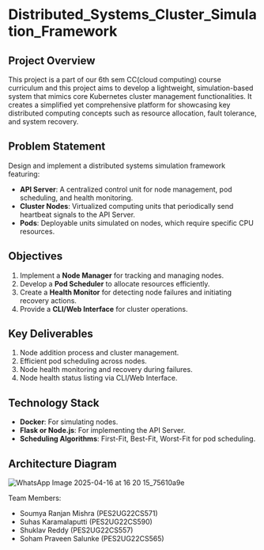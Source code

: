 # Distributed_Systems_Cluster_Simulation_Framework

## Project Overview  
This project is a part of our 6th sem CC(cloud computing) course curriculum and this project aims to develop a lightweight, simulation-based system that mimics core Kubernetes cluster management functionalities. It creates a simplified yet comprehensive platform for showcasing key distributed computing concepts such as resource allocation, fault tolerance, and system recovery.

## Problem Statement  
Design and implement a distributed systems simulation framework featuring:  
- **API Server**: A centralized control unit for node management, pod scheduling, and health monitoring.  
- **Cluster Nodes**: Virtualized computing units that periodically send heartbeat signals to the API Server.  
- **Pods**: Deployable units simulated on nodes, which require specific CPU resources.

## Objectives  
1. Implement a **Node Manager** for tracking and managing nodes.  
2. Develop a **Pod Scheduler** to allocate resources efficiently.  
3. Create a **Health Monitor** for detecting node failures and initiating recovery actions.  
4. Provide a **CLI/Web Interface** for cluster operations.

## Key Deliverables  
1. Node addition process and cluster management.  
2. Efficient pod scheduling across nodes.  
3. Node health monitoring and recovery during failures.  
4. Node health status listing via CLI/Web Interface.

## Technology Stack  
- **Docker**: For simulating nodes.  
- **Flask or Node.js**: For implementing the API Server.  
- **Scheduling Algorithms**: First-Fit, Best-Fit, Worst-Fit for pod scheduling.

## Architecture Diagram

![WhatsApp Image 2025-04-16 at 16 20 15_75610a9e](https://github.com/user-attachments/assets/aff48c32-f048-44ee-a091-529e7479a9e3)


Team Members:  
- Soumya Ranjan Mishra (PES2UG22CS571)  
- Suhas Karamalaputti (PES2UG22CS590)  
- Shuklav Reddy (PES2UG22CS557)  
- Soham Praveen Salunke (PES2UG22CS565)


